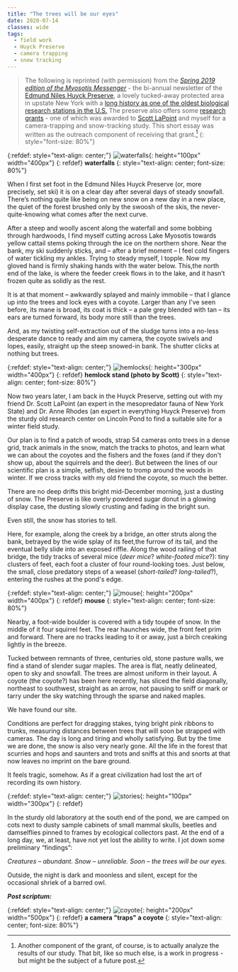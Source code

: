 ```yaml
---
title: "The trees will be our eyes"
date: 2020-07-14
classes: wide
tags:
  - field work
  - Huyck Preserve
  - camera trapping
  - snow tracking
---
```



>   The following is reprinted (with permission) from the [*Spring 2019 edition of the Myosotis Messenger*](https://www.huyckpreserve.org/uploads/2/4/5/6/24560510/spring_newsletter_2019.pdf) - the bi-annual newsletter of the [Edmund Niles Huyck Preserve](https://www.huyckpreserve.org/), a lovely tucked-away protected area in upstate New York with a [long history as one of the oldest biological research stations in the U.S.](https://www.huyckpreserve.org/our-history.html) The preserve also offers some [research grants](https://www.huyckpreserve.org/huyck-research-grants.html) - one of which was awarded to [Scott LaPoint](https://scottlapoint.weebly.com/) and myself for a camera-trapping and snow-tracking study. This short essay was written as the outreach component of receiving that grant.[^1] 
{: style="font-size: 80%"}

[^1]: Another component of the grant, of course, is to actually analyze the results of our study. That bit, like so much else, is a work in progress - but might be the subject of a future post.  

{:refdef: style="text-align: center;"}
![waterfalls](../../assets/post03/waterfall.jpg){: height="100px" width="400px"}
{: refdef}
**waterfalls**
{: style="text-align: center; font-size: 80%"}


When I first set foot in the Edmund Niles Huyck Preserve (or, more precisely, set ski) it is on a clear day after several days of steady snowfall.  There’s nothing quite like being on new snow on a new day in a new place, the quiet of the forest brushed only by the swoosh of the skis, the never-quite-knowing what comes after the next curve. 

After a steep and woolly ascent along the waterfall and some bobbing through hardwoods, I find myself cutting across Lake Myosotis towards yellow cattail stems poking through the ice on the northern shore. Near the bank, my ski suddenly sticks, and – after a brief moment – I feel cold fingers of water tickling my ankles. Trying to steady myself, I topple.  Now my gloved hand is firmly shaking hands with the water below. This,the north end of the lake, is where the feeder creek flows in to the lake, and it hasn’t frozen quite as solidly as the rest.

It is at that moment – awkwardly splayed and mainly immobile – that I glance up into the trees and lock eyes with a coyote.  Larger than any I've seen before, its mane is broad, its coat is thick – a pale grey blended with tan – its ears are turned forward, its body more still than the trees. 

And, as my twisting self-extraction out of the sludge turns into a no-less desperate dance to ready and aim my camera, the coyote swivels and lopes, easily, straight up the steep snowed-in bank. The shutter clicks at nothing but trees.

{:refdef: style="text-align: center;"}
![hemlocks](../../assets/post03/hemlocks_in_snow_by_scott.jpg){: height="300px" width="400px"}
{: refdef}
**hemlock stand (photo by Scott)**
{: style="text-align: center; font-size: 80%"}

Now two years later, I am back in the Huyck Preserve, setting out with my friend Dr. Scott LaPoint (an expert in the mesopredator fauna of New York State) and Dr. Anne Rhodes (an expert in everything Huyck Preserve) from the sturdy old research center on Lincoln Pond to find a suitable site for a winter field study.

Our plan is to find a patch of woods, strap 54 cameras onto trees in a dense grid, track animals in the snow, match the tracks to photos, and learn what we can about the coyotes and the fishers and the foxes (and if they don't show up, about the squirrels and the deer). But between the lines of our scientific plan is a simple, selfish, desire to tromp around the woods in winter. If we cross tracks with my old friend the coyote, so much the better. 

There are no deep drifts this bright mid-December morning, just a dusting of snow. The Preserve is like overly powdered sugar donut in a glowing display case, the dusting slowly crusting and fading in the bright sun.

Even still, the snow has stories to tell.

Here, for example, along the creek by a bridge, an otter struts along the bank, betrayed by the wide splay of its feet,the furrow of its tail, and the eventual belly slide into an exposed riffle.  Along the wood railing of that bridge, the tidy tracks of several mice (*deer mice*? *white-footed mice*?): tiny clusters of feet, each foot a cluster of four round-looking toes.  Just below, the small, close predatory steps of a weasel (*short-tailed*? *long-tailed*?), entering the rushes at the pond's edge.  

{:refdef: style="text-align: center;"}
![mouse](../../assets/post03/mouse.jpg){: height="200px" width="400px"}
{: refdef}
**mouse**
{: style="text-align: center; font-size: 80%"}

Nearby, a foot-wide boulder is covered with a tidy toupée of snow. In the middle of it four squirrel feet. The rear haunches wide, the front feet prim and forward. There are no tracks leading to it or away, just a birch creaking lightly in the breeze.  

Tucked between remnants of three, centuries old, stone pasture walls, we find a stand of slender sugar maples. The area is flat, neatly delineated, open to sky and snowfall. The trees are almost uniform in their layout. A coyote (the coyote?) has been here recently, has sliced the field diagonally, northeast to southwest, straight as an arrow, not pausing to sniff or mark or tarry under the sky watching through the sparse and naked maples.

We have found our site.

Conditions are perfect for dragging stakes, tying bright pink ribbons to trunks, measuring distances between trees that will soon be strapped with cameras. The day is long and tiring and wholly satisfying. But by the time we are done, the snow is also very nearly gone. All the life in the forest that scurries and hops and saunters and trots and sniffs at this and snorts at that now leaves no imprint on the bare ground.

It feels tragic, somehow. As if a great civilization had lost the art of recording its own history.


{:refdef: style="text-align: center;"}
![stories](../../assets/post03/stories_in_the_snow.jpg){: height="100px" width="300px"}
{: refdef}


In the sturdy old laboratory at the south end of the pond, we are camped on cots next to dusty sample cabinets of small mammal skulls, beetles and damselflies pinned to frames by ecological collectors past. At the end of a long day, we, at least, have not yet lost the ability to write. I jot down some preliminary “findings”:  

*Creatures – abundant. Snow – unreliable. Soon – the trees will be our eyes.*

Outside, the night is dark and moonless and silent, except for the occasional shriek of a barred owl.




***Post scriptum:***

{:refdef: style="text-align: center;"}
![coyote](../../assets/post03/coyote.jpg){: height="200px" width="500px"}
{: refdef}
**a camera "traps" a coyote**
{: style="text-align: center; font-size: 80%"}

